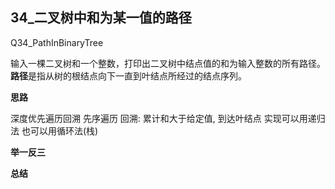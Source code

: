 ## 34_二叉树中和为某一值的路径

Q34_PathInBinaryTree

输入一棵二叉树和一个整数，打印出二叉树中结点值的和为输入整数的所有路径。
**路径**是指从树的根结点向下一直到叶结点所经过的结点序列。

**思路**

深度优先遍历回溯 先序遍历
回溯: 累计和大于给定值, 到达叶结点
实现可以用递归法 也可以用循环法(栈)

**举一反三**

**总结**

